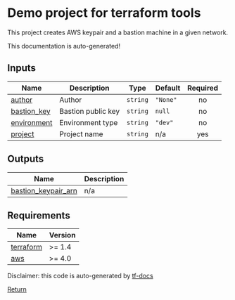 <!-- BEGIN_TF_DOCS -->
# Demo project for terraform tools

This project creates AWS keypair and a bastion machine in a given network.

This documentation is auto-generated!

## Inputs

| Name | Description | Type | Default | Required |
|------|-------------|------|---------|:--------:|
| <a name="input_author"></a> [author](#input\_author) | Author | `string` | `"None"` | no |
| <a name="input_bastion_key"></a> [bastion\_key](#input\_bastion\_key) | Bastion public key | `string` | `null` | no |
| <a name="input_environment"></a> [environment](#input\_environment) | Environment type | `string` | `"dev"` | no |
| <a name="input_project"></a> [project](#input\_project) | Project name | `string` | n/a | yes |

## Outputs

| Name | Description |
|------|-------------|
| <a name="output_bastion_keypair_arn"></a> [bastion\_keypair\_arn](#output\_bastion\_keypair\_arn) | n/a |

## Requirements

| Name | Version |
|------|---------|
| <a name="requirement_terraform"></a> [terraform](#requirement\_terraform) | >= 1.4 |
| <a name="requirement_aws"></a> [aws](#requirement\_aws) | >= 4.0 |

Disclaimer: this code is auto-generated by [tf-docs](https://terraform-docs.io)

[Return](../README.md)
<!-- END_TF_DOCS -->